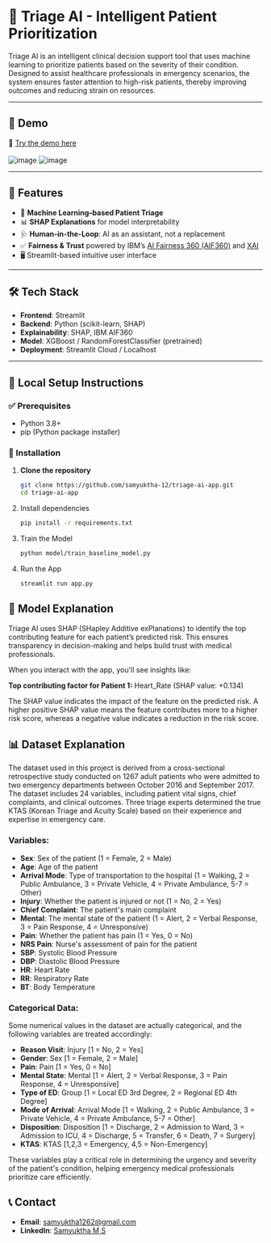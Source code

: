 # 🏥 Triage AI - Intelligent Patient Prioritization

Triage AI is an intelligent clinical decision support tool that uses machine learning to prioritize patients based on the severity of their condition. Designed to assist healthcare professionals in emergency scenarios, the system ensures faster attention to high-risk patients, thereby improving outcomes and reducing strain on resources.

---

## 🚀 Demo

🔗 [Try the demo here](https://samyuktha-12-triage-ai-app-app-s4lylf.streamlit.app/)
<br>
<br>
![image](https://github.com/user-attachments/assets/66669315-0cb8-46e9-a733-86ba80872e87)
![image](https://github.com/user-attachments/assets/ae100635-d14f-4513-a7e7-6e8aed382690)


---

## 📌 Features

- 🧠 **Machine Learning–based Patient Triage**
- 📊 **SHAP Explanations** for model interpretability
- 🩺 **Human-in-the-Loop**: AI as an assistant, not a replacement
- ✅ **Fairness & Trust** powered by IBM’s [AI Fairness 360 (AIF360)](https://aif360.mybluemix.net/) and [XAI](https://xai-tools.mybluemix.net/)
- 🖥️ Streamlit-based intuitive user interface

---

## 🛠️ Tech Stack

- **Frontend**: Streamlit
- **Backend**: Python (scikit-learn, SHAP)
- **Explainability**: SHAP, IBM AIF360
- **Model**: XGBoost / RandomForestClassifier (pretrained)
- **Deployment**: Streamlit Cloud / Localhost

---

## 🧪 Local Setup Instructions

### ✅ Prerequisites

- Python 3.8+
- pip (Python package installer)

### 🧰 Installation

1. **Clone the repository**
   ```bash
   git clone https://github.com/samyuktha-12/triage-ai-app.git
   cd triage-ai-app
   ```
2. Install dependencies
   ```bash
   pip install -r requirements.txt
   ```
3. Train the Model
   ```bash
   python model/train_baseline_model.py
   ```
4. Run the App
   ```bash
   streamlit run app.py
   ```

## 🤖 Model Explanation

Triage AI uses SHAP (SHapley Additive exPlanations) to identify the top contributing feature for each patient’s predicted risk. This ensures transparency in decision-making and helps build trust with medical professionals.

When you interact with the app, you'll see insights like:

**Top contributing factor for Patient 1:**
Heart_Rate (SHAP value: +0.134)

The SHAP value indicates the impact of the feature on the predicted risk. A higher positive SHAP value means the feature contributes more to a higher risk score, whereas a negative value indicates a reduction in the risk score.


## 📊 Dataset Explanation

The dataset used in this project is derived from a cross-sectional retrospective study conducted on 1267 adult patients who were admitted to two emergency departments between October 2016 and September 2017. The dataset includes 24 variables, including patient vital signs, chief complaints, and clinical outcomes. Three triage experts determined the true KTAS (Korean Triage and Acuity Scale) based on their experience and expertise in emergency care.

### **Variables:**
- **Sex**: Sex of the patient (1 = Female, 2 = Male)
- **Age**: Age of the patient
- **Arrival Mode**: Type of transportation to the hospital (1 = Walking, 2 = Public Ambulance, 3 = Private Vehicle, 4 = Private Ambulance, 5-7 = Other)
- **Injury**: Whether the patient is injured or not (1 = No, 2 = Yes)
- **Chief Complaint**: The patient's main complaint
- **Mental**: The mental state of the patient (1 = Alert, 2 = Verbal Response, 3 = Pain Response, 4 = Unresponsive)
- **Pain**: Whether the patient has pain (1 = Yes, 0 = No)
- **NRS Pain**: Nurse's assessment of pain for the patient
- **SBP**: Systolic Blood Pressure
- **DBP**: Diastolic Blood Pressure
- **HR**: Heart Rate
- **RR**: Respiratory Rate
- **BT**: Body Temperature

### **Categorical Data:**
Some numerical values in the dataset are actually categorical, and the following variables are treated accordingly:

- **Reason Visit**: Injury [1 = No, 2 = Yes]
- **Gender**: Sex [1 = Female, 2 = Male]
- **Pain**: Pain [1 = Yes, 0 = No]
- **Mental State**: Mental [1 = Alert, 2 = Verbal Response, 3 = Pain Response, 4 = Unresponsive]
- **Type of ED**: Group [1 = Local ED 3rd Degree, 2 = Regional ED 4th Degree]
- **Mode of Arrival**: Arrival Mode [1 = Walking, 2 = Public Ambulance, 3 = Private Vehicle, 4 = Private Ambulance, 5-7 = Other]
- **Disposition**: Disposition [1 = Discharge, 2 = Admission to Ward, 3 = Admission to ICU, 4 = Discharge, 5 = Transfer, 6 = Death, 7 = Surgery]
- **KTAS**: KTAS [1,2,3 = Emergency, 4,5 = Non-Emergency]

These variables play a critical role in determining the urgency and severity of the patient's condition, helping emergency medical professionals prioritize care efficiently.

## 📞 Contact

- **Email**: [samyuktha1262@gmail.com](mailto:samyuktha1262@gmail.com)
- **LinkedIn**: [Samyuktha M S](https://www.linkedin.com/in/samyuktha-m-s)

